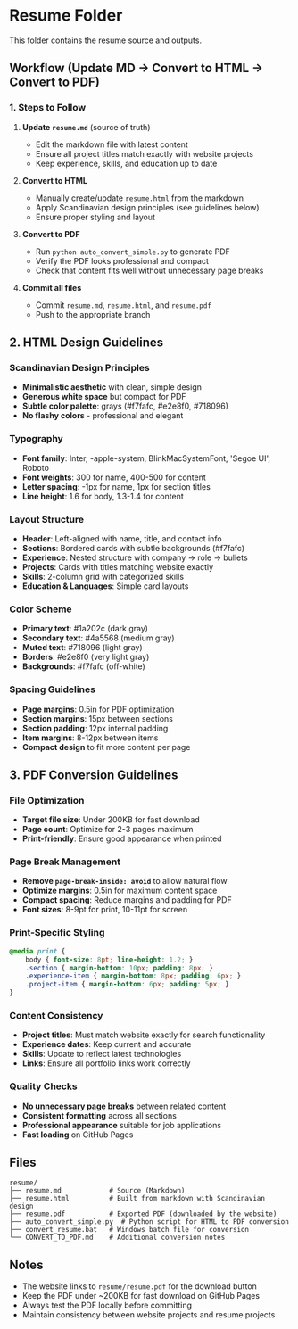 # Resume Folder

This folder contains the resume source and outputs.

## Workflow (Update MD → Convert to HTML → Convert to PDF)

### 1. Steps to Follow

1. **Update `resume.md`** (source of truth)
   - Edit the markdown file with latest content
   - Ensure all project titles match exactly with website projects
   - Keep experience, skills, and education up to date

2. **Convert to HTML**
   - Manually create/update `resume.html` from the markdown
   - Apply Scandinavian design principles (see guidelines below)
   - Ensure proper styling and layout

3. **Convert to PDF**
   - Run `python auto_convert_simple.py` to generate PDF
   - Verify the PDF looks professional and compact
   - Check that content fits well without unnecessary page breaks

4. **Commit all files**
   - Commit `resume.md`, `resume.html`, and `resume.pdf`
   - Push to the appropriate branch

## 2. HTML Design Guidelines

### Scandinavian Design Principles
- **Minimalistic aesthetic** with clean, simple design
- **Generous white space** but compact for PDF
- **Subtle color palette**: grays (#f7fafc, #e2e8f0, #718096)
- **No flashy colors** - professional and elegant

### Typography
- **Font family**: Inter, -apple-system, BlinkMacSystemFont, 'Segoe UI', Roboto
- **Font weights**: 300 for name, 400-500 for content
- **Letter spacing**: -1px for name, 1px for section titles
- **Line height**: 1.6 for body, 1.3-1.4 for content

### Layout Structure
- **Header**: Left-aligned with name, title, and contact info
- **Sections**: Bordered cards with subtle backgrounds (#f7fafc)
- **Experience**: Nested structure with company → role → bullets
- **Projects**: Cards with titles matching website exactly
- **Skills**: 2-column grid with categorized skills
- **Education & Languages**: Simple card layouts

### Color Scheme
- **Primary text**: #1a202c (dark gray)
- **Secondary text**: #4a5568 (medium gray)
- **Muted text**: #718096 (light gray)
- **Borders**: #e2e8f0 (very light gray)
- **Backgrounds**: #f7fafc (off-white)

### Spacing Guidelines
- **Page margins**: 0.5in for PDF optimization
- **Section margins**: 15px between sections
- **Section padding**: 12px internal padding
- **Item margins**: 8-12px between items
- **Compact design** to fit more content per page

## 3. PDF Conversion Guidelines

### File Optimization
- **Target file size**: Under 200KB for fast download
- **Page count**: Optimize for 2-3 pages maximum
- **Print-friendly**: Ensure good appearance when printed

### Page Break Management
- **Remove `page-break-inside: avoid`** to allow natural flow
- **Optimize margins**: 0.5in for maximum content space
- **Compact spacing**: Reduce margins and padding for PDF
- **Font sizes**: 8-9pt for print, 10-11pt for screen

### Print-Specific Styling
```css
@media print {
    body { font-size: 8pt; line-height: 1.2; }
    .section { margin-bottom: 10px; padding: 8px; }
    .experience-item { margin-bottom: 8px; padding: 6px; }
    .project-item { margin-bottom: 6px; padding: 5px; }
}
```

### Content Consistency
- **Project titles**: Must match website exactly for search functionality
- **Experience dates**: Keep current and accurate
- **Skills**: Update to reflect latest technologies
- **Links**: Ensure all portfolio links work correctly

### Quality Checks
- **No unnecessary page breaks** between related content
- **Consistent formatting** across all sections
- **Professional appearance** suitable for job applications
- **Fast loading** on GitHub Pages

## Files
```
resume/
├── resume.md            # Source (Markdown)
├── resume.html          # Built from markdown with Scandinavian design
├── resume.pdf           # Exported PDF (downloaded by the website)
├── auto_convert_simple.py  # Python script for HTML to PDF conversion
├── convert_resume.bat   # Windows batch file for conversion
└── CONVERT_TO_PDF.md    # Additional conversion notes
```

## Notes
- The website links to `resume/resume.pdf` for the download button
- Keep the PDF under ~200KB for fast download on GitHub Pages
- Always test the PDF locally before committing
- Maintain consistency between website projects and resume projects

